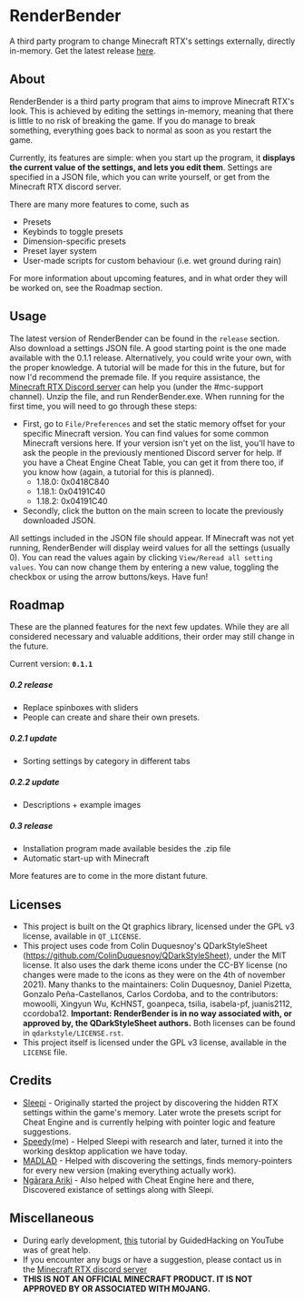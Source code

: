 # RenderBender
A third party program to change Minecraft RTX's settings externally, directly in-memory.
Get the latest release [here](https://github.com/SpeedyCodes/RenderBender/releases).

## About
RenderBender is a third party program that aims to improve Minecraft RTX's look.
This is achieved by editing the settings in-memory, meaning that there is little to no risk of breaking the game.
If you do manage to break something, everything goes back to normal as soon as you restart the game.

Currently, its features are simple: when you start up the program, 
it **displays the current value of the settings, and lets you edit them**.
Settings are specified in a JSON file, which you can write yourself, or get from the Minecraft RTX discord server.

There are many more features to come, such as
- Presets
- Keybinds to toggle presets
- Dimension-specific presets
- Preset layer system
- User-made scripts for custom behaviour (i.e. wet ground during rain)

For more information about upcoming features, and in what order they will be worked on, see the Roadmap section.

## Usage

The latest version of RenderBender can be found in the `release` section.
Also download a settings JSON file. A good starting point is the one made available with the 0.1.1 release. Alternatively, you could write your own, with the proper knowledge. A tutorial will be made for this in the future, but for now I'd recommend the premade file.
If you require assistance, the [Minecraft RTX Discord server](https://discord.gg/R56qgBBA9D) can help you (under the #mc-support channel).
Unzip the file, and run RenderBender.exe.
When running for the first time, you will need to go through these steps:
- First, go to `File/Preferences` and set the static memory offset for your specific Minecraft version. You can find values for some common Minecraft versions here. If your version isn't yet on the list, you'll have to ask the people in the previously mentioned Discord server for help. If you have a Cheat Engine Cheat Table, you can get it from there too, if you know how (again, a tutorial for this is planned).
    - 1.18.0: 0x0418C840
    - 1.18.1: 0x04191C40
    - 1.18.2: 0x04191C40
- Secondly, click the button on the main screen to locate the previously downloaded JSON.

All settings included in the JSON file should appear. 
If Minecraft was not yet running, RenderBender will display weird values for all the settings (usually 0). You can read the values again by clicking `View/Reread all setting values`.
You can now change them by entering a new value, toggling the checkbox or using the arrow buttons/keys.
Have fun!

## Roadmap

These are the planned features for the next few updates. While they are all considered necessary and valuable additions, their order may still change in the future.

Current version: **`0.1.1`**

##### 0.2 release
- Replace spinboxes with sliders
- People can create and share their own presets.
##### 0.2.1 update
- Sorting settings by category in different tabs
##### 0.2.2 update
- Descriptions + example images
##### 0.3 release
- Installation program made available besides the .zip file
- Automatic start-up with Minecraft

More features are to come in the more distant future.
## Licenses

- This project is built on the Qt graphics library, licensed under the GPL v3 license, available in `QT_LICENSE`.
- This project uses code from Colin Duquesnoy's QDarkStyleSheet (https://github.com/ColinDuquesnoy/QDarkStyleSheet), under the MIT license.
It also uses the dark theme icons under the CC-BY license (no changes were made to the icons as they were on the 4th of november 2021). Many thanks to the maintainers: Colin Duquesnoy, Daniel Pizetta, Gonzalo Peña-Castellanos, Carlos Cordoba, and to the contributors: mowoolli, Xingyun Wu, KcHNST, goanpeca, tsilia, isabela-pf, juanis2112, ccordoba12.
**Important: RenderBender is in no way associated with, or approved by, the QDarkStyleSheet authors.**
Both licenses can be found in `qdarkstyle/LICENSE.rst`.
- This project itself is licensed under the GPL v3 license, available in the `LICENSE` file.

## Credits

- [Sleepi](https://github.com/bliksemremi) - Originally started the project by discovering the hidden RTX settings within the game's memory. Later wrote the presets script for Cheat Engine and is currently helping with pointer logic and feature suggestions.
- [Speedy](https://github.com/SpeedyCodes)(me) -  Helped Sleepi with research and later, turned it into the working desktop application we have today.
- [MADLAD](https://github.com/MADLAD3718) - Helped with discovering the settings, finds memory-pointers for every new version (making everything actually work).
- [Ngārara Ariki](https://github.com/Tui-Vao) - Also helped with Cheat Engine here and there, Discovered existance of settings along with Sleepi.

## Miscellaneous
- During early development, [this](https://www.youtube.com/watch?v=wiX5LmdD5yk) tutorial by GuidedHacking on YouTube was of great help.
- If you encounter any bugs or have a suggestion, please contact us in the [Minecraft RTX discord server](https://discord.gg/R56qgBBA9D) 
- **THIS IS NOT AN OFFICIAL MINECRAFT PRODUCT. IT IS NOT APPROVED BY OR ASSOCIATED WITH MOJANG.**
